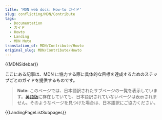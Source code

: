 ```yaml
---
title: 'MDN web docs: How-to ガイド'
slug: conflicting/MDN/Contribute
tags:
  - Documentation
  - ガイド
  - Howto
  - Landing
  - MDN Meta
translation_of: MDN/Contribute/Howto
original_slug: MDN/Contribute/Howto
---
```


{{MDNSidebar}}

ここにある記事は、MDN に協力する際に具体的な目標を達成するためのステップごとのガイドを提供するものです。

> **Note:** このページでは、日本語訳されたサブページの一覧を表示しています。[英語版](/en-US/docs/MDN/Contribute/Howto)に存在していても、日本語訳されていないページは表示されません。そのようなページを見つけた場合は、日本語訳にご協力ください。

{{LandingPageListSubpages}}

